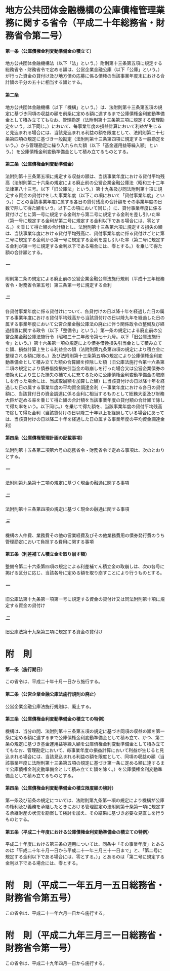 # 地方公共団体金融機構の公庫債権管理業務に関する省令（平成二十年総務省・財務省令第二号）
#### 第一条（公庫債権金利変動準備金の積立て）
地方公共団体金融機構法（以下「法」という。）附則第十三条第五項に規定する総務省令・財務省令で定める額は、公営企業金融公庫（以下「公庫」という。）が行った資金の貸付け及び地方債の応募に係る債権の当該事業年度末における合計額の千分の五十に相当する額とする。
#### 第二条
地方公共団体金融機構（以下「機構」という。）は、法附則第十三条第五項の規定に基づき同項の収益の額を前条に定める額に達するまで公庫債権金利変動準備金として積み立ててもなお、管理勘定（法附則第十三条第三項に規定する管理勘定をいう。以下同じ。）において、毎事業年度の損益計算において利益が生じると見込まれる場合には、当該見込まれる利益の額を限度として、法附則第二十七条第四項の規定に基づき一般勘定（法附則第十三条第四項に規定する一般勘定をいう。）から管理勘定に繰り入れられた額（以下「基金運用益等繰入額」という。）を公庫債権金利変動準備金として積み立てるものとする。
#### 第三条（公庫債権金利変動準備金）
法附則第十三条第五項に規定する収益の額は、当該事業年度における貸付平均残高（法附則第二十六条の規定による廃止前の公営企業金融公庫法（昭和三十二年法律第八十三号。以下「旧公庫法」という。）第十九条及び同法附則第十項に規定する資金の貸付けをした事業年度（以下この項において「貸付事業年度」という。）ごとの当該事業年度に属する各日の貸付残高の合計額をその事業年度の日数で除して得た額をいう。以下この項において同じ。）に、貸付事業年度に係る貸付けごとに第一号に規定する金利から第二号に規定する金利を差し引いた率（第一号に規定する金利が第二号に規定する金利以下である場合には、零とする。）を乗じて得た額の合計額とし、法附則第十三条第六項に規定する損失の額は、当該事業年度における貸付平均残高に、貸付事業年度に係る貸付けごとに第二号に規定する金利から第一号に規定する金利を差し引いた率（第二号に規定する金利が第一号に規定する金利以下である場合には、零とする。）を乗じて得た額の合計額とする。
##### 一
附則第二条の規定による廃止前の公営企業金融公庫法施行規則（平成十三年総務省令・財務省令第五号）第三条第一号に規定する金利
##### 二
各貸付事業年度に係る貸付けについて、各貸付けの日以降十年を経過した日の属する事業年度における貸付平均残高から当該貸付けの日以降九年を経過した日の属する事業年度において公営企業金融公庫法の廃止に伴う関係政令の整備及び経過措置に関する政令（以下「整備令」という。）第一条の規定による廃止前の公営企業金融公庫法施行令（昭和三十二年政令第七十九号。以下「旧公庫法施行令」という。）第十六条第一項の規定により債券借換損失引当金として積み立てた額、損益計算上生じる利益金の額（法附則第九条第四項の規定により積立金に整理される額に限る。）及び法附則第十三条第五項の規定により公庫債権金利変動準備金として積み立てた額の合算額を控除した額（旧公庫法施行令第十六条第二項の規定により債券借換損失引当金の取崩しを行った場合又は公営企業債券の借換えにより生じた損失の補てんに充てるために公庫債権金利変動準備金の取崩しを行った場合には、当該取崩額を加算した額）に当該貸付けの日以降十年を経過した日の属する事業年度の平均資金調達金利（一事業年度における各日の貸付額に、当該貸付日の資金調達に係る金利に相当するものとして総務大臣及び財務大臣が定める率を乗じて得た額の合計額を当該事業年度の貸付額の合計額で除して得た率をいう。以下同じ。）を乗じて得た額を、当該事業年度の貸付平均残高で除して得た金利（当該貸付けの日以降二十年以上を経過している場合にあっては、当該貸付けの日以降二十年を経過した日の属する事業年度の平均資金調達金利）
#### 第四条（公庫債権管理計画の記載事項）
法附則第十五条第二項第六号の総務省令・財務省令で定める事項は、次のとおりとする。
##### 一
法附則第九条第十二項の規定に基づく現金の融通に関する事項
##### 二
法附則第十三条第四項の規定に基づく現金の融通に関する事項
##### 三
機構の人件費、業務費その他の営業経費及びその他業務費用の債券発行費のうち管理勘定において負担する費用に関する事項
#### 第五条（利差補てん積立金を取り崩す額）
整備令第二十六条第四項の規定による利差補てん積立金の取崩しは、次の各号に掲げる区分に応じ、当該各号に定める額を取り崩すことにより行うものとする。
##### 一
旧公庫法第十九条第一項第一号に規定する資金の貸付け又は同法附則第十項に規定する資金の貸付け
##### 二
旧公庫法第十九条第三項に規定する資金の貸付け
# 附　則
#### 第一条（施行期日）
この省令は、平成二十年十月一日から施行する。
#### 第二条（公営企業金融公庫法施行規則の廃止）
公営企業金融公庫法施行規則は、廃止する。
#### 第三条（公庫債権金利変動準備金の積立ての特例）
機構は、当分の間、法附則第十三条第五項の規定に基づき同項の収益の額を第一条に定める額に達するまで公庫債権金利変動準備金として積み立て、かつ、第二条の規定に基づき基金運用益等繰入額を公庫債権金利変動準備金として積み立ててもなお、管理勘定において、毎事業年度の損益計算において利益が生じると見込まれる場合には、当該見込まれる利益の額を限度として、同項の収益の額（当該事業年度に法附則第十三条第五項の規定に基づき第一条に定める額に達するまで公庫債権金利変動準備金として積み立てた額を除く。）を公庫債権金利変動準備金として積み立てるものとする。
#### 第四条（公庫債権金利変動準備金の積立限度額の検討）
第一条及び前条の規定については、法附則第九条第一項の規定により機構が公庫の権利及び義務を承継したときにおける管理勘定の法附則第十条第一項に規定する承継財産の状況を勘案して検討を加え、その結果に基づき必要な見直しを行うものとする。
#### 第五条（平成二十年度における公庫債権金利変動準備金の積立ての特例）
平成二十年度における第三条の適用については、同条中「その事業年度」とあるのは「平成二十年十月一日から平成二十一年三月三十一日まで」と、「第二号に規定する金利以下である場合には、零とする。）」とあるのは「第二号に規定する金利以下である場合には、零とする。
# 附　則（平成二一年五月一五日総務省・財務省令第五号）
この省令は、平成二十一年六月一日から施行する。
# 附　則（平成二九年三月三一日総務省・財務省令第一号）
この省令は、平成二十九年四月一日から施行する。
